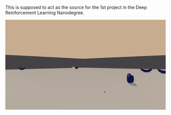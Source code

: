 This is supposed to act as the source for the 1st project in the Deep Reinforcement Learning Nanodegree.

![Navigation gif](https://github.com/championballer/RL/raw/master/P1_Navigation/Navigation.gif)